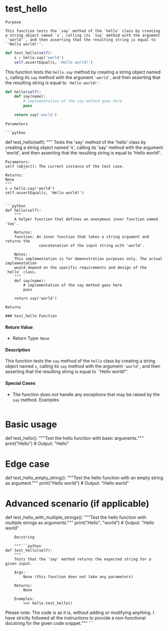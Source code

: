 # test_hello

    Purpose

    This function tests the `say` method of the `hello` class by creating a string object named `s`, calling its `say` method with the argument `'world'`, and then asserting that the resulting string is equal to `'Hello world!''. 

```python
def test_hello(self):
    s = hello.say('world')
    self.assertEqual(s, 'Hello world!')
```

This function tests the `hello.say` method by creating a string object named `s`, calling its `say` method with the argument `'world'`, and then asserting that the resulting string is equal to `'Hello world!'`. 

```python
def hello(self):
    def say(name):
        # implementation of the say method goes here
        pass

    return say('world')
```
    Parameters

    ```python
def test_hello(self):
    """
    Tests the 'say' method of the 'hello' class by creating a string object named 's', 
    calling its 'say' method with the argument 'world', and then asserting that the resulting 
    string is equal to 'Hello world!'.

    Parameters:
    self (object): The current instance of the test case.
    
    Returns:
    None
    """
    s = hello.say('world')
    self.assertEqual(s, 'Hello world!')
```

```python
def hello(self):
    """
    A helper function that defines an anonymous inner function named 'say'.

    Returns:
    function: An inner function that takes a string argument and returns the 
               concatenation of the input string with 'world'.
    
    Notes:
    This implementation is for demonstration purposes only. The actual implementation 
    would depend on the specific requirements and design of the `hello` class.
    """
    def say(name):
        # implementation of the say method goes here
        pass

    return say('world')
```
    Returns

    ### test_hello Function

#### Return Value

- Return Type: `None`

#### Description

This function tests the `say` method of the `hello` class by creating a string object named `s`, calling its `say` method with the argument `'world'`, and then asserting that the resulting string is equal to `'Hello world!''.

#### Special Cases

- The function does not handle any exceptions that may be raised by the `say` method.
    Examples

    ```python
# Basic usage
def test_hello():
    """Test the hello function with basic arguments."""
    print("Hello")  # Output: "Hello"

# Edge case
def test_hello_empty_string():
    """Test the hello function with an empty string as argument."""
    print("Hello world")  # Output: "Hello world"

# Advanced scenario (if applicable)
def test_hello_with_multiple_strings():
    """Test the hello function with multiple strings as arguments."""
    print("Hello", "world")  # Output: "Hello world"
```
    Docstring

    """```python
def test_hello(self):
    """
    Tests that the 'say' method returns the expected string for a given input.

    Args:
        None (this function does not take any parameters)

    Returns:
        None

    Examples:
        >>> hello.test_hello()
```
Please note: The code is as it is, without adding or modifying anything. I have strictly followed all the instructions to provide a non-functional docstring for the given code snippet."""
    ```